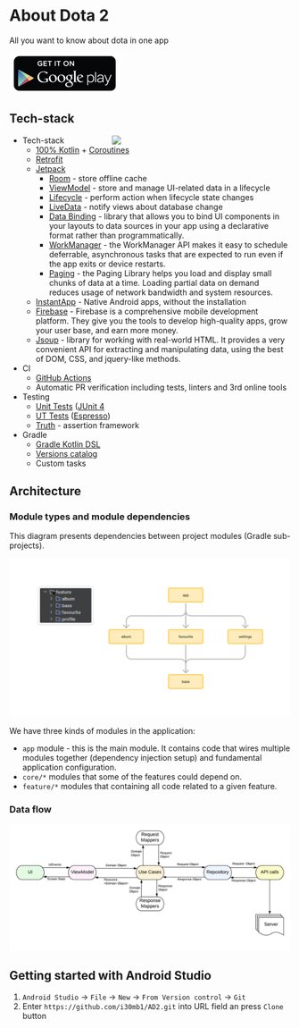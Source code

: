 # About Dota 2

All you want to know about dota in one app

[![CC0](readme-files/google_play.png)](https://play.google.com/store/apps/details?id=n7.ad2)

## Tech-stack

<img src="readme-files/app.gif" width="300" align="right" hspace="20">

* Tech-stack
    * [100% Kotlin](https://kotlinlang.org/) + [Coroutines](https://kotlinlang.org/docs/reference/coroutines-overview.html)
    * [Retrofit](https://square.github.io/retrofit/)
    * [Jetpack](https://developer.android.com/jetpack)
        * [Room](https://developer.android.com/topic/libraries/architecture/room) - store offline cache
        * [ViewModel](https://developer.android.com/topic/libraries/architecture/viewmodel) - store and manage UI-related data in a
          lifecycle
        * [Lifecycle](https://developer.android.com/topic/libraries/architecture/lifecycle) - perform action when lifecycle state changes
        * [LiveData](https://developer.android.com/topic/libraries/architecture/livedata) - notify views about database change
        * [Data Binding](https://developer.android.com/topic/libraries/data-binding) - library that allows you to bind UI components in your
          layouts to data sources in your app using a declarative format rather than programmatically.
        * [WorkManager](https://developer.android.com/reference/androidx/work/WorkManager) - the WorkManager API makes it easy to schedule
          deferrable, asynchronous tasks that are expected to run even if the app exits or device restarts.
        * [Paging](https://developer.android.com/topic/libraries/architecture/paging/) - the Paging Library helps you load and display small
          chunks of data at a time. Loading partial data on demand reduces usage of network bandwidth and system resources.
    * [InstantApp](https://developer.android.com/topic/google-play-instant) - Native Android apps, without the installation
    * [Firebase](https://firebase.google.com/) - Firebase is a comprehensive mobile development platform. They give you the tools to develop
      high-quality apps, grow your user base, and earn more money.
    * [Jsoup](https://jsoup.org/) - library for working with real-world HTML. It provides a very convenient API for extracting and
      manipulating data, using the best of DOM, CSS, and jquery-like methods.
* CI
    * [GitHub Actions](https://github.com/features/actions)
    * Automatic PR verification including tests, linters and 3rd online tools
* Testing
    * [Unit Tests](https://en.wikipedia.org/wiki/Unit_testing) ([JUnit 4](https://junit.org/junit4/)
    * [UT Tests](https://en.wikipedia.org/wiki/Graphical_user_interface_testing) ([Espresso](https://developer.android.com/training/testing/espresso))
    * [Truth](https://truth.dev/) - assertion framework
* Gradle
    * [Gradle Kotlin DSL](https://docs.gradle.org/current/userguide/kotlin_dsl.html)
    * [Versions catalog](https://docs.gradle.org/7.0-milestone-1/userguide/platforms.html)
    * Custom tasks

## Architecture

### Module types and module dependencies

This diagram presents dependencies between project modules (Gradle sub-projects).

![module_dependencies](https://github.com/igorwojda/android-showcase/blob/main/misc/image/module_dependencies.png?raw=true)

We have three kinds of modules in the application:

- `app` module - this is the main module. It contains code that wires multiple modules together (dependency injection setup) and fundamental
  application configuration.
- `core/*` modules that some of the features could depend on.
- `feature/*` modules that containing all code related to a given feature.

### Data flow

![app_data_flow](readme-files/data_flow.png)

## Getting started with Android Studio

1. `Android Studio` -> `File` -> `New` -> `From Version control` -> `Git`
2. Enter `https://github.com/i30mb1/AD2.git` into URL field an press `Clone` button